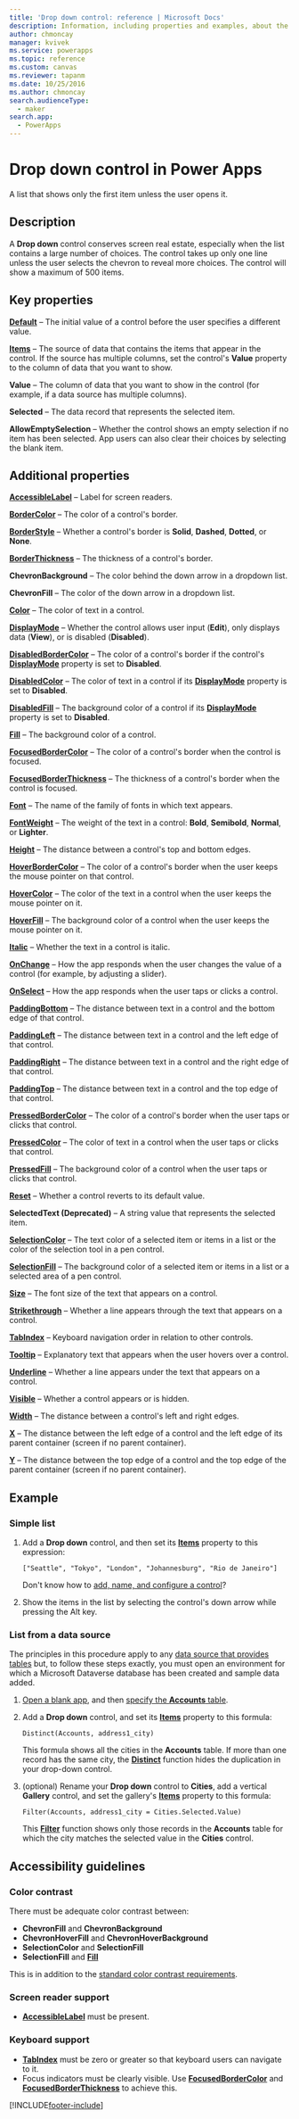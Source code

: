 ```yaml
---
title: 'Drop down control: reference | Microsoft Docs'
description: Information, including properties and examples, about the Drop down control
author: chmoncay
manager: kvivek
ms.service: powerapps
ms.topic: reference
ms.custom: canvas
ms.reviewer: tapanm
ms.date: 10/25/2016
ms.author: chmoncay
search.audienceType: 
  - maker
search.app: 
  - PowerApps
---
```

# Drop down control in Power Apps
A list that shows only the first item unless the user opens it.

## Description
A **Drop down** control conserves screen real estate, especially when the list contains a large number of choices. The control takes up only one line unless the user selects the chevron to reveal more choices.  The control will show a maximum of 500 items.

## Key properties
**[Default](properties-core.md)** – The initial value of a control before the user specifies a different value.

**[Items](properties-core.md)** – The source of data that contains the items that appear in the control. If the source has multiple columns, set the control's **Value** property to the column of data that you want to show.
  
**Value** – The column of data that you want to show in the control (for example, if a data source has multiple columns).

**Selected** – The data record that represents the selected item.

**AllowEmptySelection** – Whether the control shows an empty selection if no item has been selected. App users can also clear their choices by selecting the blank item.

## Additional properties
**[AccessibleLabel](properties-accessibility.md)** – Label for screen readers.

**[BorderColor](properties-color-border.md)** – The color of a control's border.

**[BorderStyle](properties-color-border.md)** – Whether a control's border is **Solid**, **Dashed**, **Dotted**, or **None**.

**[BorderThickness](properties-color-border.md)** – The thickness of a control's border.

**ChevronBackground** – The color behind the down arrow in a dropdown list.

**ChevronFill** – The color of the down arrow in a dropdown list.

**[Color](properties-color-border.md)** – The color of text in a control.

**[DisplayMode](properties-core.md)** – Whether the control allows user input (**Edit**), only displays data (**View**), or is disabled (**Disabled**).

**[DisabledBorderColor](properties-color-border.md)** – The color of a control's border if the control's **[DisplayMode](properties-core.md)** property is set to **Disabled**.

**[DisabledColor](properties-color-border.md)** – The color of text in a control if its **[DisplayMode](properties-core.md)** property is set to **Disabled**.

**[DisabledFill](properties-color-border.md)** – The background color of a control if its **[DisplayMode](properties-core.md)** property is set to **Disabled**.

**[Fill](properties-color-border.md)** – The background color of a control.

**[FocusedBorderColor](properties-color-border.md)** – The color of a control's border when the control is focused.

**[FocusedBorderThickness](properties-color-border.md)** – The thickness of a control's border when the control is focused.

**[Font](properties-text.md)** – The name of the family of fonts in which text appears.

**[FontWeight](properties-text.md)** – The weight of the text in a control: **Bold**, **Semibold**, **Normal**, or **Lighter**.

**[Height](properties-size-location.md)** – The distance between a control's top and bottom edges.

**[HoverBorderColor](properties-color-border.md)** – The color of a control's border when the user keeps the mouse pointer on that control.

**[HoverColor](properties-color-border.md)** – The color of the text in a control when the user keeps the mouse pointer on it.

**[HoverFill](properties-color-border.md)** – The background color of a control when the user keeps the mouse pointer on it.

**[Italic](properties-text.md)** – Whether the text in a control is italic.

**[OnChange](properties-core.md)** – How the app responds when the user changes the value of a control (for example, by adjusting a slider).

**[OnSelect](properties-core.md)** – How the app responds when the user taps or clicks a control.

**[PaddingBottom](properties-size-location.md)** – The distance between text in a control and the bottom edge of that control.

**[PaddingLeft](properties-size-location.md)** – The distance between text in a control and the left edge of that control.

**[PaddingRight](properties-size-location.md)** – The distance between text in a control and the right edge of that control.

**[PaddingTop](properties-size-location.md)** – The distance between text in a control and the top edge of that control.

**[PressedBorderColor](properties-color-border.md)** – The color of a control's border when the user taps or clicks that control.

**[PressedColor](properties-color-border.md)** – The color of text in a control when the user taps or clicks that control.

**[PressedFill](properties-color-border.md)** – The background color of a control when the user taps or clicks that control.

**[Reset](properties-core.md)** – Whether a control reverts to its default value.

**SelectedText (Deprecated)** – A string value that represents the selected item.

**[SelectionColor](properties-color-border.md)** – The text color of a selected item or items in a list or the color of the selection tool in a pen control.

**[SelectionFill](properties-color-border.md)** – The background color of a selected item or items in a list or a selected area of a pen control.

**[Size](properties-text.md)** – The font size of the text that appears on a control.

**[Strikethrough](properties-text.md)** – Whether a line appears through the text that appears on a control.

**[TabIndex](properties-accessibility.md)** – Keyboard navigation order in relation to other controls.

**[Tooltip](properties-core.md)** – Explanatory text that appears when the user hovers over a control.

**[Underline](properties-text.md)** – Whether a line appears under the text that appears on a control.

**[Visible](properties-core.md)** – Whether a control appears or is hidden.

**[Width](properties-size-location.md)** – The distance between a control's left and right edges.

**[X](properties-size-location.md)** – The distance between the left edge of a control and the left edge of its parent container (screen if no parent container).

**[Y](properties-size-location.md)** – The distance between the top edge of a control and the top edge of the parent container (screen if no parent container).

## Example

### Simple list

1. Add a **Drop down** control, and then set its **[Items](properties-core.md)** property to this expression:

    `["Seattle", "Tokyo", "London", "Johannesburg", "Rio de Janeiro"]`

    Don't know how to [add, name, and configure a control](../add-configure-controls.md)?

1. Show the items in the list by selecting the control's down arrow while pressing the Alt key.

### List from a data source
The principles in this procedure apply to any [data source that provides tables](../connections-list.md#tables) but, to follow these steps exactly, you must open an environment for which a Microsoft Dataverse database has been created and sample data added.

1. [Open a blank app](../data-platform-create-app-scratch.md#open-a-blank-app), and then [specify the **Accounts** table](../data-platform-create-app-scratch.md#specify-an-entity).

1. Add a **Drop down** control, and set its **[Items](properties-core.md)** property to this formula:

    `Distinct(Accounts, address1_city)`

    This formula shows all the cities in the **Accounts** table. If more than one record has the same city, the **[Distinct](../functions/function-distinct.md)** function hides the duplication in your drop-down control.

1. (optional) Rename your **Drop down** control to **Cities**, add a vertical **Gallery** control, and set the gallery's **[Items](properties-core.md)** property to this formula:

    `Filter(Accounts, address1_city = Cities.Selected.Value)`

    This **[Filter](../functions/function-filter-lookup.md)** function shows only those records in the **Accounts** table for which the city matches the selected value in the **Cities** control.

## Accessibility guidelines
### Color contrast
There must be adequate color contrast between:
* **ChevronFill** and **ChevronBackground**
* **ChevronHoverFill** and **ChevronHoverBackground**
* **SelectionColor** and **SelectionFill**
* **SelectionFill** and **[Fill](properties-color-border.md)**

This is in addition to the [standard color contrast requirements](../accessible-apps-color.md).

### Screen reader support
* **[AccessibleLabel](properties-accessibility.md)** must be present.

### Keyboard support
* **[TabIndex](properties-accessibility.md)** must be zero or greater so that keyboard users can navigate to it.
* Focus indicators must be clearly visible. Use **[FocusedBorderColor](properties-color-border.md)** and **[FocusedBorderThickness](properties-color-border.md)** to achieve this.


[!INCLUDE[footer-include](../../../includes/footer-banner.md)]